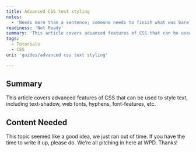 ```yaml
---
title: Advanced CSS text styling
notes:
  - 'Needs more than a sentence; someone needs to finish what was barely started.'
readiness: 'Not Ready'
summary: 'This article covers advanced features of CSS that can be used to style text, including text-shadow, web fonts, hyphens, font-features, etc.'
tags:
  - Tutorials
  - CSS
uri: 'guides/advanced css text styling'

---
```

## <span>Summary</span>

This article covers advanced features of CSS that can be used to style text, including text-shadow, web fonts, hyphens, font-features, etc.

## <span>Content Needed</span>

This topic seemed like a good idea, we just ran out of time. If you have the time to write it up, please do. We’re all pitching in here at WPD. Thanks!